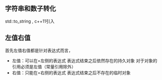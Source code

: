 ## 字符串和数子转化
std::to_string , c++11引入

## 左值右值
首先左值右值都是针对表达式而言，
- 左值：可以在=左侧的表达式  表达式结束之后依然存在的持久对象  对于对象的引用必须是左值（常量引用除外）
- 右值：只能在=右侧的表达式  表达式结束之后不存在的临时对象
